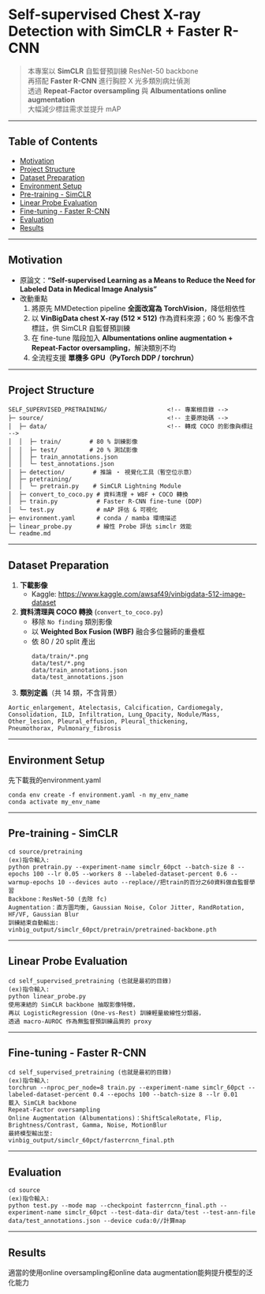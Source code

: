 # Self-supervised Chest X-ray Detection with SimCLR + Faster R-CNN

> 本專案以 **SimCLR** 自監督預訓練 ResNet-50 backbone  
> 再搭配 **Faster R-CNN** 進行胸腔 X 光多類別病灶偵測  
> 透過 **Repeat-Factor oversampling** 與 **Albumentations online augmentation**  
> 大幅減少標註需求並提升 mAP

---

## Table of Contents
- [Motivation](#motivation)
- [Project Structure](#project-structure)
- [Dataset Preparation](#dataset-preparation)
- [Environment Setup](#environment-setup)
- [Pre-training - SimCLR](#pre-training---simclr)
- [Linear Probe Evaluation](#linear-probe-evaluation)
- [Fine-tuning - Faster R-CNN](#fine-tuning---faster-r-cnn)
- [Evaluation](#evaluation)
- [Results](#results)




---

## Motivation
- 原論文：**“Self-supervised Learning as a Means to Reduce the Need for Labeled Data in Medical Image Analysis”**  
- 改動重點  
  1. 將原先 MMDetection pipeline **全面改寫為 TorchVision**，降低相依性  
  2. 以 **VinBigData chest X-ray (512 × 512)** 作為資料來源；60 % 影像不含標註，供 SimCLR 自監督預訓練  
  3. 在 fine-tune 階段加入 **Albumentations online augmentation + Repeat-Factor oversampling**，解決類別不均  
  4. 全流程支援 **單機多 GPU（PyTorch DDP / torchrun）**  

---

## Project Structure
```
SELF_SUPERVISED_PRETRAINING/                 <!-- 專案根目錄 -->
├─ source/                                   <!-- 主要原始碼 -->
│  ├─ data/                                  <!-- 轉成 COCO 的影像與標註 -->
│  │  ├─ train/        # 80 % 訓練影像 
│  │  ├─ test/         # 20 % 測試影像  
│  │  ├─ train_annotations.json  
│  │  └─ test_annotations.json  
│  ├─ detection/        # 推論 ‧ 視覺化工具（暫空位示意）  
│  ├─ pretraining/      
│  │  └─ pretrain.py    # SimCLR Lightning Module  
│  ├─ convert_to_coco.py # 資料清理 + WBF + COCO 轉換  
│  ├─ train.py           # Faster R-CNN fine-tune (DDP)  
│  └─ test.py            # mAP 評估 & 可視化        
├─ environment.yaml      # conda / mamba 環境描述  
├─ linear_probe.py       # 線性 Probe 評估 simclr 效能  
└─ readme.md               

```
---

## Dataset Preparation
1. **下載影像**  
   - Kaggle: <https://www.kaggle.com/awsaf49/vinbigdata-512-image-dataset>  
2. **資料清理與 COCO 轉換** (`convert_to_coco.py`)  
   - 移除 `No finding` 類別影像  
   - 以 **Weighted Box Fusion (WBF)** 融合多位醫師的重疊框  
   - 依 80 / 20 split 產出  
     ```
     data/train/*.png
     data/test/*.png
     data/train_annotations.json
     data/test_annotations.json
     ```
3. **類別定義**（共 14 類，不含背景）
```
Aortic_enlargement, Atelectasis, Calcification, Cardiomegaly,
Consolidation, ILD, Infiltration, Lung_Opacity, Nodule/Mass,
Other_lesion, Pleural_effusion, Pleural_thickening,
Pneumothorax, Pulmonary_fibrosis
```
---

## Environment Setup

先下載我的environment.yaml
```
conda env create -f environment.yaml -n my_env_name
conda activate my_env_name
```
---

## Pre-training - SimCLR
```
cd source/pretraining
(ex)指令輸入:
python pretrain.py --experiment-name simclr_60pct --batch-size 8 --epochs 100 --lr 0.05 --workers 8 --labeled-dataset-percent 0.6 --warmup-epochs 10 --devices auto --replace//把train的百分之60資料做自監督學習
Backbone：ResNet-50 (去除 fc)
Augmentation：直方圖均衡, Gaussian Noise, Color Jitter, RandRotation, HF/VF, Gaussian Blur
訓練結束自動輸出:
vinbig_output/simclr_60pct/pretrain/pretrained-backbone.pth
```
---

## Linear Probe Evaluation
```
cd self_supervised_pretraining (也就是最初的目錄)
(ex)指令輸入:
python linear_probe.py
使用凍結的 SimCLR backbone 抽取影像特徵，
再以 LogisticRegression (One-vs-Rest) 訓練輕量級線性分類器，
透過 macro-AUROC 作為無監督預訓練品質的 proxy
```
---

## Fine-tuning - Faster R-CNN
```
cd self_supervised_pretraining (也就是最初的目錄)
(ex)指令輸入:
torchrun --nproc_per_node=8 train.py --experiment-name simclr_60pct --labeled-dataset-percent 0.4 --epochs 100 --batch-size 8 --lr 0.01
載入 SimCLR backbone
Repeat-Factor oversampling
Online Augmentation (Albumentations)：ShiftScaleRotate, Flip, Brightness/Contrast, Gamma, Noise, MotionBlur
最終模型輸出至:
vinbig_output/simclr_60pct/fasterrcnn_final.pth
```
---

## Evaluation
```
cd source
(ex)指令輸入:
python test.py --mode map --checkpoint fasterrcnn_final.pth --experiment-name simclr_60pct --test-data-dir data/test --test-ann-file data/test_annotations.json --device cuda:0//計算map
```
---

## Results

適當的使用online oversampling和online data augmentation能夠提升模型的泛化能力


